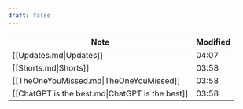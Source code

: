 ```yaml
---
draft: false
---
```

| Note                                            | Modified |
| ----------------------------------------------- | -------- |
| [[Updates.md\|Updates]]                         | 04:07    |
| [[Shorts.md\|Shorts]]                           | 03:58    |
| [[TheOneYouMissed.md\|TheOneYouMissed]]         | 03:58    |
| [[ChatGPT is the best.md\|ChatGPT is the best]] | 03:58    |
